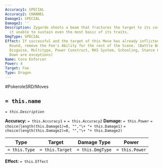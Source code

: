 ```yaml
---
Accuracy1: SPECIAL
Accuracy2: CHANNEL
Damage1: SPECIAL
Damage2: ''
Description: Zygarde shoots a beam that fractures the target to its core, rendering
  it unable to sustain even the most basic of its traits.
DmgType: SPECIAL
Effect: If successful and the target of this Move has already inflicted damage this
  Round, remove the Foe's Ability for the rest of the Scene. (Battle Bond, Comatose,
  Disguise, Multitype, Power Construct, RKS System, Schooling, Stance Change & Shields
  Down are exceptions)
Name: Core Enforcer
Power: 4
Target: Foe
Type: Dragon
---
```


#PokeroleSRD/Moves

## `= this.name` 
*`= this.Description`*

**Accuracy:** `= this.Accuracy1` + `= this.Accuracy2`
**Damage:** `= this.Power` `= choice(length(this.Damage1)=0, "","\+ "+ this.Damage1)` `= choice(length(this.Damage2)=0, "","\+ "+ this.Damage2)`

| Type          | Target          | Damage Type          | Power          |
| ------------- | --------------- | ---------------- | -------------- |
| `= this.Type` | `= this.Target` | `= this.DmgType` | `= this.Power` | 

**Effect:** `= this.Effect`